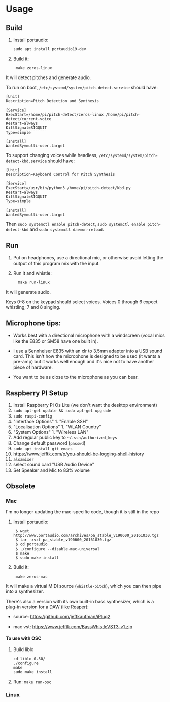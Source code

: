 # Usage

## Build

1. Install portaudio:
   ```
   sudo apt install portaudio19-dev
   ```

2. Build it:
   ```
    make zeros-linux
   ```

It will detect pitches and generate audio.

To run on boot, `/etc/systemd/system/pitch-detect.service` should have:

```
[Unit]
Description=Pitch Detection and	Synthesis

[Service]
ExecStart=/home/pi/pitch-detect/zeros-linux /home/pi/pitch-detect/current-voice
Restart=always
KillSignal=SIGQUIT
Type=simple

[Install]
WantedBy=multi-user.target
```

To support changing voices while headless,
`/etc/systemd/system/pitch-detect-kbd.service` should have:

```
[Unit]
Description=Keyboard Control for Pitch Synthesis

[Service]
ExecStart=/usr/bin/python3 /home/pi/pitch-detect/kbd.py
Restart=always
KillSignal=SIGQUIT
Type=simple

[Install]
WantedBy=multi-user.target
```

Then `sudo systemctl enable pitch-detect`,
`sudo systemctl enable pitch-detect-kbd` and
`sudo systemctl daemon-reload`.

## Run

1. Put on headphones, use a directional mic, or otherwise avoid letting the
   output of this program mix with the input.

2. Run it and whistle:
   ```
     make run-linux
   ```

It will generate audio.

Keys 0-8 on the keypad should select voices.  Voices 0 through 6
expect whistling; 7 and 8 singing.

## Microphone tips:

* Works best with a directional microphone with a windscreen (vocal mics like
  the E835 or SM58 have one built in).

* I use a Sennheiser E835 with an xlr to 3.5mm adapter into a USB
  sound card.  This isn't how the microphone is designed to be used
  (it wants a pre-amp) but it works well enough and it's nice not to
  have another piece of hardware.

* You want to be as close to the microphone as you can bear.

## Raspberry PI Setup

1. Install Raspberry Pi Os Lite (we don't want the desktop environment)
1. `sudo apt-get update && sudo apt-get upgrade`
1. `sudo raspi-config`
  1. "Interface Options"
    1. "Enable SSH"
  1. "Localisation Options"
    1. "WLAN Country"
  1. "System Options"
    1. "Wireless LAN"
1. Add regular public key to `~/.ssh/authorized_keys`
1. Change default password (`passwd`) 
1. `sudo apt install git emacs`
1. https://www.jefftk.com/p/you-should-be-logging-shell-history
1. `alsamixer`
  1. select sound card "USB Audio Device"
  1. Set Speaker and Mic to 83% volume

## Obsolete

### Mac

I'm no longer updating the mac-specific code, though it is still in the repo

1. Install portaudio:
   ```
    $ wget http://www.portaudio.com/archives/pa_stable_v190600_20161030.tgz
    $ tar -xvzf pa_stable_v190600_20161030.tgz
    $ cd portaudio
    $ ./configure --disable-mac-universal
    $ make
    $ sudo make install
   ```

2. Build it:
   ```
    make zeros-mac
   ```

It will make a virtual MIDI source (`whistle-pitch`), which you can then pipe
into a synthesizer.

There's also a version with its own built-in bass synthesizer, which is a
plug-in version for a DAW (like Reaper):

* source: https://github.com/jeffkaufman/iPlug2

* mac vst: https://www.jefftk.com/BassWhistleVST3-v1.zip


#### To use with OSC

1. Build liblo
   ```
   cd liblo-0.30/
   ./configure
   make
   sudo make install
   ```

2. Run: `make run-osc`

### Linux

